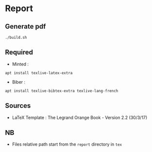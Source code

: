 # Report

## Generate pdf
```shell
./build.sh
```

## Required
- Minted :
```shell
apt install texlive-latex-extra
```

- Biber :
```shell
apt install texlive-bibtex-extra texlive-lang-french
```

## Sources
- LaTeX Template : The Legrand Orange Book - Version 2.2 (30/3/17)

## NB
- Files relative path start from the `report` directory in `tex`
